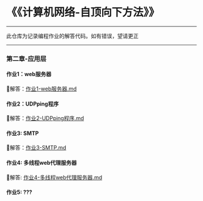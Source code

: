 ﻿# 《《计算机网络-自顶向下方法》》
---

此仓库为记录编程作业的解答代码。如有错误，望请更正

---

### 第二章-应用层

#### 作业1：web服务器
	
🚀解答：[作业1-web服务器.md](SocketProgramLab/lab1-webServer/作业1-webServer-解答.md)


#### 作业2：UDPping程序
	
💖解答：[作业2-UDPping程序.md](SocketProgramLab/lab2-UDpping/作业2-UDPping程序.md)

#### 作业3: SMTP
🎁解答：[作业3-SMTP.md](SocketProgramLab/lab3-SMTP/作业3-SMTP-解答.md)

#### 作业4: 多线程web代理服务器
🛫解答: [作业4-多线程web代理服务器.md](SocketProgramLab/lab4-ProxyServer/作业4-多线程web代理服务器-解答.md)

#### 作业5: ???
